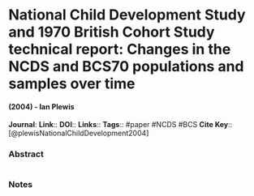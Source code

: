 # National Child Development Study and 1970 British Cohort Study technical report: Changes in the NCDS and BCS70 populations and samples over time
#### (2004) - Ian Plewis
**Journal**: 
**Link**:: 
**DOI**:: 
**Links**:: 
**Tags**:: #paper #NCDS #BCS 
**Cite Key**:: [@plewisNationalChildDevelopment2004]

### Abstract

```

```

### Notes

